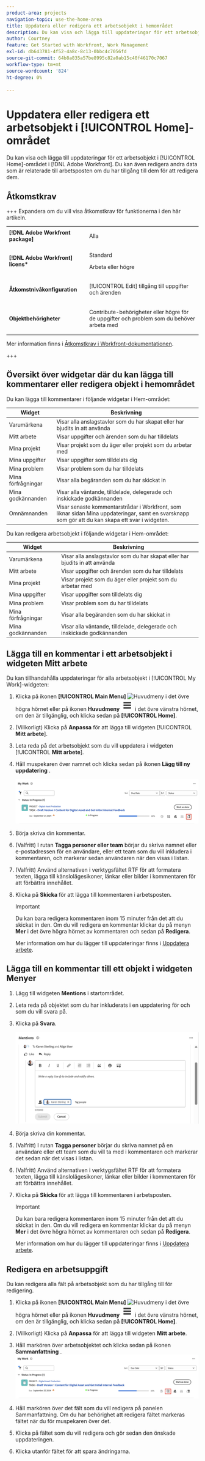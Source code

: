```yaml
---
product-area: projects
navigation-topic: use-the-home-area
title: Uppdatera eller redigera ett arbetsobjekt i hemområdet
description: Du kan visa och lägga till uppdateringar för ett arbetsobjekt i området [!UICONTROL Home] i Adobe Workfront. Du kan även redigera andra data som är relaterade till arbetsposten om du har tillgång till dem för att redigera dem.
author: Courtney
feature: Get Started with Workfront, Work Management
exl-id: db643781-4f52-4a8c-8c13-0bbc4c7056fd
source-git-commit: 64b8a835a57be8995c82a0ab15c40f46170c7067
workflow-type: tm+mt
source-wordcount: '824'
ht-degree: 0%

---
```


# Uppdatera eller redigera ett arbetsobjekt i [!UICONTROL Home]-området

<!--Audited: 04/2024-->

<!--<span class="preview">The highlighted information on this page refers to functionality not yet generally available. It is available only in the Preview environment for all customers. After the monthly releases to Production, the same features are also available in the Production environment for customers who enabled fast releases. </span>   

<span class="preview">For information about fast releases, see [Enable or disable fast releases for your organization](/help/quicksilver/administration-and-setup/set-up-workfront/configure-system-defaults/enable-fast-release-process.md). </span>-->

Du kan visa och lägga till uppdateringar för ett arbetsobjekt i [!UICONTROL Home]-området i [!DNL Adobe Workfront]. Du kan även redigera andra data som är relaterade till arbetsposten om du har tillgång till dem för att redigera dem.

## Åtkomstkrav

+++ Expandera om du vill visa åtkomstkrav för funktionerna i den här artikeln.

<table style="table-layout:auto"> 
 <col> 
 </col> 
 <col> 
 </col> 
 <tbody> 
  <tr> 
   <td role="rowheader"><strong>[!DNL Adobe Workfront package]</strong></td> 
   <td> <p>Alla</p> </td> 
  </tr> 
  <tr> 
   <td role="rowheader"><strong>[!DNL Adobe Workfront] licens*</strong></td> 
   <td> <p>Standard</p>
   <p>Arbeta eller högre</p> </td> 
  </tr> 
  <tr> 
   <td role="rowheader"><strong>Åtkomstnivåkonfiguration</strong></td> 
   <td> <p>[!UICONTROL Edit] tillgång till uppgifter och ärenden</p> </td> 
  </tr> 
  <tr> 
   <td role="rowheader"><strong>Objektbehörigheter</strong></td> 
   <td> <p>Contribute-behörigheter eller högre för de uppgifter och problem som du behöver arbeta med</p> </td> 
  </tr> 
 </tbody> 
</table>

Mer information finns i [Åtkomstkrav i Workfront-dokumentationen](/help/quicksilver/administration-and-setup/add-users/access-levels-and-object-permissions/access-level-requirements-in-documentation.md).

+++

<!--not sure if this  from the old UI: we don't have a Work List anymore - should this section come off? 

## View updates on a work item

You can view updates on any work item in the [!UICONTROL Work List]:

1. Click the **[!UICONTROL Main Menu]** ![Main Menu icon](assets/main-menu-icon.png) in the upper-right corner, or the **Main Menu** ![Main Menu lines icon](assets/lines-main-menu.png) in the upper-left corner, if available, then click **[!UICONTROL Home]**.
1. In the **[!UICONTROL Work List]** area, select the item where you want to view updates.\
   Updates are displayed in the right panel.

-->

## Översikt över widgetar där du kan lägga till kommentarer eller redigera objekt i hemområdet

Du kan lägga till kommentarer i följande widgetar i Hem-området:

| Widget | Beskrivning |
|--------------|---------------------------------------------------------------------------------------------------|
| Varumärkena | Visar alla anslagstavlor som du har skapat eller har bjudits in att använda |
| Mitt arbete | Visar uppgifter och ärenden som du har tilldelats |
| Mina projekt | Visar projekt som du äger eller projekt som du arbetar med |
| Mina uppgifter | Visar uppgifter som tilldelats dig |
| Mina problem | Visar problem som du har tilldelats |
| Mina förfrågningar | Visar alla begäranden som du har skickat in |
| Mina godkännanden | Visar alla väntande, tilldelade, delegerade och inskickade godkännanden |
| Omnämnanden | Visar senaste kommentarstrådar i Workfront, som liknar sidan Mina uppdateringar, samt en svarsknapp som gör att du kan skapa ett svar i widgeten. |

Du kan redigera arbetsobjekt i följande widgetar i Hem-området:

| Widget | Beskrivning |
|--------------|---------------------------------------------------------------------------------------------------|
| Varumärkena | Visar alla anslagstavlor som du har skapat eller har bjudits in att använda |
| Mitt arbete | Visar uppgifter och ärenden som du har tilldelats |
| Mina projekt | Visar projekt som du äger eller projekt som du arbetar med |
| Mina uppgifter | Visar uppgifter som tilldelats dig |
| Mina problem | Visar problem som du har tilldelats |
| Mina förfrågningar | Visar alla begäranden som du har skickat in |
| Mina godkännanden | Visar alla väntande, tilldelade, delegerade och inskickade godkännanden |

## Lägga till en kommentar i ett arbetsobjekt i widgeten Mitt arbete

Du kan tillhandahålla uppdateringar för alla arbetsobjekt i [!UICONTROL My Work]-widgeten:

1. Klicka på ikonen **[!UICONTROL Main Menu]** ![Huvudmeny](assets/main-menu-icon.png) i det övre högra hörnet eller på ikonen **Huvudmeny** ![Huvudmenyrader](assets/lines-main-menu.png) i det övre vänstra hörnet, om den är tillgänglig, och klicka sedan på **[!UICONTROL Home]**.
1. (Villkorligt) Klicka på **Anpassa** för att lägga till widgeten [!UICONTROL **Mitt arbete**].

1. Leta reda på det arbetsobjekt som du vill uppdatera i widgeten [!UICONTROL **Mitt arbete**].
1. Håll muspekaren över namnet och klicka sedan på ikonen **Lägg till ny uppdatering** .

   ![Lägg till uppdatering i widget](assets/add-update-on-widget.png)

1. Börja skriva din kommentar.
1. (Valfritt) I rutan **Tagga personer eller team** börjar du skriva namnet eller e-postadressen för en användare, eller ett team som du vill inkludera i kommentaren, och markerar sedan användaren när den visas i listan.
1. (Valfritt) Använd alternativen i verktygsfältet RTF för att formatera texten, lägga till känslolägesikoner, länkar eller bilder i kommentaren för att förbättra innehållet.
1. Klicka på **Skicka** för att lägga till kommentaren i arbetsposten.

   >[!IMPORTANT]
   >
   >Du kan bara redigera kommentaren inom 15 minuter från det att du skickat in den. Om du vill redigera en kommentar klickar du på menyn **Mer** i det övre högra hörnet av kommentaren och sedan på **Redigera**.

   Mer information om hur du lägger till uppdateringar finns i [Uppdatera arbete](/help/quicksilver/workfront-basics/updating-work-items-and-viewing-updates/update-work.md).


## Lägga till en kommentar till ett objekt i widgeten Menyer

1. Lägg till widgeten **Mentions** i startområdet.

1. Leta reda på objektet som du har inkluderats i en uppdatering för och som du vill svara på.

1. Klicka på **Svara**.

   ![Svara på kommentar](assets/reply-to-comment-in-mentions-widget.png)

1. Börja skriva din kommentar.
1. (Valfritt) I rutan **Tagga personer** börjar du skriva namnet på en användare eller ett team som du vill ta med i kommentaren och markerar det sedan när det visas i listan.
1. (Valfritt) Använd alternativen i verktygsfältet RTF för att formatera texten, lägga till känslolägesikoner, länkar eller bilder i kommentaren för att förbättra innehållet.
1. Klicka på **Skicka** för att lägga till kommentaren i arbetsposten.

   >[!IMPORTANT]
   >
   >Du kan bara redigera kommentaren inom 15 minuter från det att du skickat in den. Om du vill redigera en kommentar klickar du på menyn **Mer** i det övre högra hörnet av kommentaren och sedan på **Redigera**.

   Mer information om hur du lägger till uppdateringar finns i [Uppdatera arbete](/help/quicksilver/workfront-basics/updating-work-items-and-viewing-updates/update-work.md).

## Redigera en arbetsuppgift

Du kan redigera alla fält på arbetsobjekt som du har tillgång till för redigering.

1. Klicka på ikonen **[!UICONTROL Main Menu]** ![Huvudmeny](assets/main-menu-icon.png) i det övre högra hörnet eller på ikonen **Huvudmeny** ![Huvudmenyrader](assets/lines-main-menu.png) i det övre vänstra hörnet, om den är tillgänglig, och klicka sedan på **[!UICONTROL Home]**.
1. (Villkorligt) Klicka på **Anpassa** för att lägga till widgeten **Mitt arbete**.

1. Håll markören över arbetsobjektet och klicka sedan på ikonen **Sammanfattning** .
   ![Öppna sammanfattning](assets/open-summary-new-home.png)

1. Håll markören över det fält som du vill redigera på panelen Sammanfattning.
Om du har behörighet att redigera fältet markeras fältet när du för muspekaren över det.
1. Klicka på fältet som du vill redigera och gör sedan den önskade uppdateringen.
1. Klicka utanför fältet för att spara ändringarna.
